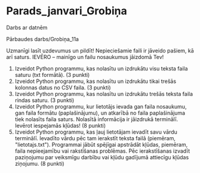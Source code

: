 # Parads_janvari_Grobiņa
Darbs ar datnēm

Pārbaudes darbs/Grobiņa_11a

Uzmanīgi lasīt uzdevumus un pildīt! Nepieciešamie faili ir jāveido pašiem, kā arī saturs. IEVĒRO – mainīgo un failu nosaukumus jāizdomā Tev!

1. Izveidot Python programmu, kas nolasītu un izdrukātu visu teksta faila saturu (txt formātā). (3 punkti)
2. Izveidot Python programmu, kas nolasītu un izdrukātu tikai trešās kolonnas datus no CSV faila. (3 punkti)
3. Izveidot Python programmu, kas nolasītu un izdrukātu trešās teksta faila rindas saturu. (3 punkti)
4. Izveidot Python programmu, kur lietotājs ievada gan faila nosaukumu, gan faila formātu (paplašinājumu), un atkarībā no faila paplašinājuma tiek nolasīts faila saturs. Nolasītā informācija ir jāizdrukā terminālī. Ievērot iespejamās kļūdas! (8 punkti)
5. Izveidot Python programmu, kas ļauj lietotājam ievadīt savu vārdu terminālī. Ievadīto vārdu pēc tam ierakstīt teksta failā (piemēram, "lietotajs.txt"). Programmai jābūt spējīgai apstrādāt kļūdas, piemēram, faila nepieejamību vai rakstīšanas problēmas. Pēc ierakstīšanas izvadīt paziņojumu par veiksmīgu darbību vai kļūdu gadījumā attiecīgu kļūdas ziņojumu. (8 punkti)
